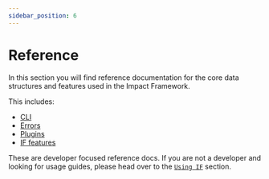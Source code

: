 ```yaml
---
sidebar_position: 6
---
```


# Reference

In this section you will find reference documentation for the core data structures and features used in the Impact Framework.

This includes:

- [CLI](cli.md)
- [Errors](errors.md)
- [Plugins](plugins.md)
- [IF features](features.md)

These are developer focused reference docs. If you are not a developer and looking for usage guides, please head over to the [`Using IF`](../users/) section.
